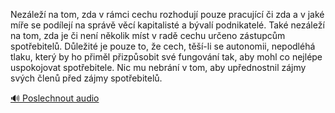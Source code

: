 
Nezáleží na tom, zda v rámci cechu rozhodují pouze pracující či zda a v jaké míře se podílejí na správě věcí kapitalisté a bývalí podnikatelé. Také nezáleží na tom, zda je či není několik míst v radě cechu určeno zástupcům spotřebitelů. Důležité je pouze to, že cech, těší-li se autonomii, nepodléhá tlaku, který by ho přiměl přizpůsobit své fungování tak, aby mohl co nejlépe uspokojovat spotřebitele. Nic mu nebrání v tom, aby upřednostnil zájmy svých členů před zájmy spotřebitelů.

[🔊 Poslechnout audio](/data/7-paragraphs/audio/chapter_164/para_005-Nezle-na-tom-zda-v-rmci-cechu-rozhoduj-pouze.mp3)
